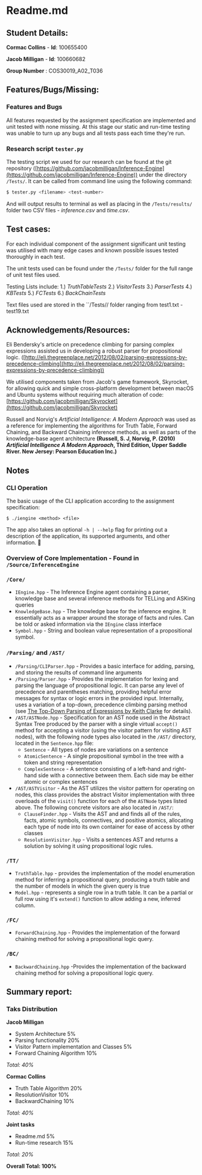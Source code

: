 # Readme.md

## Student Details:

**Cormac Collins** - **Id**: 100655400

**Jacob Milligan**   - **Id**:  100660682

**Group Number** : COS30019\_A02\_T036

## Features/Bugs/Missing:

### Features and Bugs 
All features requested by the assignment specification are implemented and unit tested with none missing. At this stage our static and run-time testing was unable to turn up any bugs and all tests pass each time they're run.

### Research script ``tester.py``
The testing script we used for our research can be found at the git repository ([https://github.com/jacobmilligan/Inference-Engine](https://github.com/jacobmilligan/Inference-Engine)) under the directory ``/Tests/``. It can be called from command line using the following command: 

```bash
$ tester.py <filename> <test-number>
```

And will output results to terminal as well as placing in the ``/Tests/results/`` folder two CSV files - *inference.csv* and *time.csv*.

## Test cases:
For each individual component of the assignment significant unit testing was utilised with many edge cases and known possible issues tested thoroughly in each test.

The unit tests used can be found under the ``/Tests/`` folder for the full range of unit test files used.

Testing Lists include:
	1.) *TruthTableTests*
	2.) *VisitorTests*
	3.) *ParserTests*
	4.) *KBTests*
	5.) *FCTests*
	6.) *BackChainTests*
	
Text files used are stored in the ``/Tests// folder ranging from test1.txt - test19.txt

## Acknowledgements/Resources:

Eli Bendersky's article on precedence climbing for parsing complex expressions assisted us in developing a robust parser for propositional logic. ([http://eli.thegreenplace.net/2012/08/02/parsing-expressions-by-precedence-climbing](http://eli.thegreenplace.net/2012/08/02/parsing-expressions-by-precedence-climbing))

We utilised components taken from Jacob's game framework, Skyrocket, for allowing quick and simple cross-platform development between macOS and Ubuntu systems without requiring much alteration of code:
[https://github.com/jacobmilligan/Skyrocket](https://github.com/jacobmilligan/Skyrocket)

Russell and Norvig's *Artificial Intelligence: A Modern Approach* was used as a reference for implementing the algorithms for Truth Table, Forward Chaining, and Backward Chaining inference methods, as well as parts of the knowledge-base agent architecture **(Russell, S. J, Norvig, P. (2010) *Artificial Intelligence A Modern Approach*, Third Edition, Upper Saddle River. New Jersey: Pearson Education Inc.)**

## Notes

### CLI Operation

The basic usage of the CLI application according to the assignment specification:

``$ ./iengine <method> <file>``

The app also takes an optional `-h | --help` flag for printing out a description of the application, its supported arguments, and other information.

### Overview of Core Implementation - Found in ``/Source/InferenceEngine``

### ``/Core/``
* ``IEngine.hpp`` - The Inference Engine agent containing a parser, knowledge base and several inference methods for TELLing and ASKing queries
* ``KnowledgeBase.hpp`` - The knowledge base for the inference engine. It essentially acts as a wrapper around the storage of facts and rules. Can be told or asked information via the ``IEngine`` class interface
* ``Symbol.hpp`` - String and boolean value representation of a propositional symbol.

### ``/Parsing/`` and ``/AST/``

* ``/Parsing/CLIParser.hpp`` - Provides a basic interface for adding, parsing, and storing the results of command line arguments
* ``/Parsing/Parser.hpp`` - Provides the implementation for lexing and parsing the language of propositional logic. It can parse any level of precedence and parentheses matching, providing helpful error messages for syntax or logic errors in the provided input. Internally, uses a variation of a top-down, precedence climbing parsing method (see [The Top-Down Parsing of Expressions by Keith Clarke](http://www.antlr.org/papers/Clarke-expr-parsing-1986.pdf) for details).
* ``/AST/ASTNode.hpp`` - Specification for an AST node used in the Abstract Syntax Tree produced by the parser with a single virtual ``accept()`` method for accepting a visitor (using the visitor pattern for visiting AST nodes), with the following node types also located in the ``/AST/`` directory, located in the ``Sentence.hpp`` file:
	* ``Sentence`` - All types of nodes are variations on a sentence
	* ``AtomicSentence`` - A single propositional symbol in the tree with a token and string representation
	* ``ComplexSentence`` - A sentence consisting of a left-hand and right-hand side with a connective between them. Each side may be either atomic or complex sentences
* ``/AST/ASTVisitor`` - As the AST utilizes the visitor pattern for operating on nodes, this class provides the abstract Visitor implementation with three overloads of the ``visit()`` function for each of the ``ASTNode`` types listed above. The following concrete visitors are also located in ``/AST/``:
	* ``ClauseFinder.hpp`` - Visits the AST and and finds all of the rules, facts, atomic symbols, connectives, and positive atomics, allocating each type of node into its own container for ease of access by other classes
	* ``ResolutionVisitor.hpp`` - Visits a sentences AST and returns a solution by solving it using propositional logic rules.

### ``/TT/``
* ``TruthTable.hpp`` - provides the implementation of the model enumeration method for inferring a propositional query, producing a truth table and the number of models in which the given query is true
* ``Model.hpp`` - represents a single row in a truth table. It can be a partial or full row using it's ``extend()`` function to allow adding a new, inferred column.

### ``/FC/``
* ``ForwardChaining.hpp`` - Provides the implementation of the forward chaining method for solving a propositional logic query.

### ``/BC/``
* ``BackwardChaining.hpp``  -Provides the implementation of the backward chaining method for solving a propositional logic query.

## Summary report:

### Taks Distribution

**Jacob Milligan**


* System Architecture 5%
* Parsing functionality 20%
* Visitor Pattern implementation and Classes 5%
* Forward Chaining Algorithm 10%

*Total: 40%*


**Cormac Collins**

* Truth Table Algorithm 20%
* ResolutionVisitor 10%
* BackwardChaining 10%

*Total: 40%*

**Joint tasks**

* Readme.md 5%
* Run-time research 15%

*Total: 20%*

**Overall Total: 100%**

